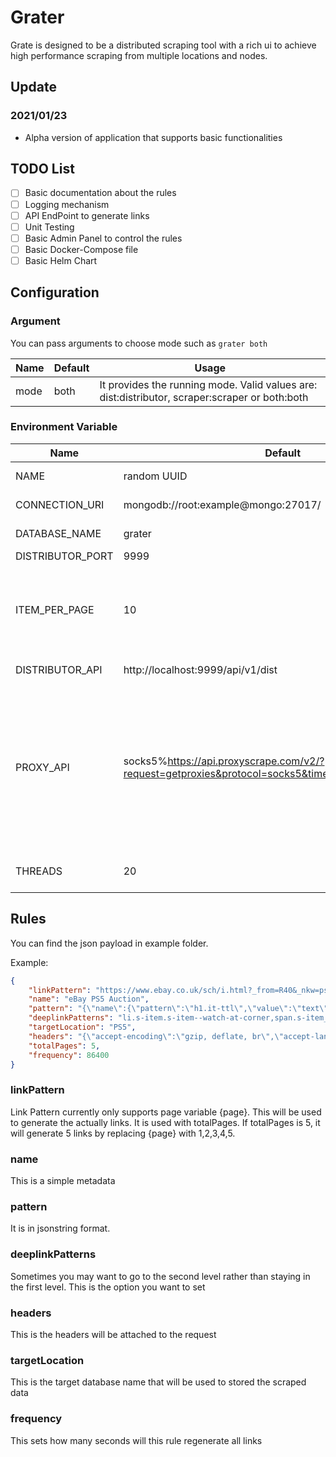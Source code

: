 # Grater

Grate is designed to be a distributed scraping tool with a rich ui to achieve high performance scraping from multiple locations and nodes.


## Update

### 2021/01/23

- Alpha version of application that supports basic functionalities

## TODO List

- [ ] Basic documentation about the rules
- [ ] Logging mechanism
- [ ] API EndPoint to generate links
- [ ] Unit Testing
- [ ] Basic Admin Panel to control the rules
- [ ] Basic Docker-Compose file
- [ ] Basic Helm Chart

## Configuration

### Argument

You can pass arguments to choose mode such as `grater both`

| Name | Default | Usage                                                                                          |
| ---- | ------- | ---------------------------------------------------------------------------------------------- |
| mode | both    | It provides the running mode. Valid values are: dist:distributor, scraper:scraper or both:both |


### Environment Variable

| Name             | Default                                                                                             | Usage                                                                                                                                                                                                          | Type        |
| ---------------- | --------------------------------------------------------------------------------------------------- | -------------------------------------------------------------------------------------------------------------------------------------------------------------------------------------------------------------- | ----------- |
| NAME             | random UUID                                                                                         | identify the name of the host                                                                                                                                                                                  | both        |
| CONNECTION_URI   | mongodb://root:example@mongo:27017/                                                                 | connection string to the database                                                                                                                                                                              | both        |
| DATABASE_NAME    | grater                                                                                              | name of the database                                                                                                                                                                                           | both        |
| DISTRIBUTOR_PORT | 9999                                                                                                | port of the api                                                                                                                                                                                                | distributor |
| ITEM_PER_PAGE    | 10                                                                                                  | Items will be returned per page from API, it means the scraper will get 10 links every time                                                                                                                                                                       | distributor |
| DISTRIBUTOR_API  | http://localhost:9999/api/v1/dist                                                                   | Address for the distributor                                                                                                                                                                                    | scraper     |
| PROXY_API        | socks5%https://api.proxyscrape.com/v2/?request=getproxies&protocol=socks5&timeout=10000&country=all | It should be in the format  `http/tcp%<Link>`, for example `http%www.api.com`. The api should return a list of proxies in the format of ip:port. You can leave this empty and it will not use proxy by default | scraper     |
| THREADS          | 20                                                                                                  | The size of threads for signle scraper                                                                                                                                                                         | scraper     |

## Rules

You can find the json payload in example folder.

Example:

```json
{
    "linkPattern": "https://www.ebay.co.uk/sch/i.html?_from=R40&_nkw=ps5&_sacat=0&LH_Auction=1&_sop=1&_pgn={page}",
    "name": "eBay PS5 Auction",
    "pattern": "{\"name\":{\"pattern\":\"h1.it-ttl\",\"value\":\"text\"},\"price\":{\"pattern\":\"div.val.vi-price span.notranslate\",\"value\":\"text\",\"postprocess\":{\"replace\":\"£,\"},\"validation\":{\"equation\":\"300 <= value\",\"targetValue\":\"value\"}}}",
    "deeplinkPatterns": "li.s-item.s-item--watch-at-corner,span.s-item__bids.s-item__bidCount,a.s-item__link,removeQueryString,redirect",
    "targetLocation": "PS5",
    "headers": "{\"accept-encoding\":\"gzip, deflate, br\",\"accept-language\":\"en-US,en;q=0.9\",\"referer\":\"https://www.ebay.co.uk/\"}",
    "totalPages": 5,
    "frequency": 86400
}
```

### linkPattern

Link Pattern currently only supports page variable {page}. This will be used to generate the actually links. It is used with totalPages. If totalPages is 5, it will generate 5 links by replacing {page} with 1,2,3,4,5.

### name

This is a simple metadata

### pattern

It is in jsonstring format.

### deeplinkPatterns

Sometimes you may want to go to the second level rather than staying in the first level.  This is the option you want to set

### headers

This is the headers will be attached to the request

### targetLocation

This is the target database name that will be used to stored the scraped data

### frequency

This sets how many seconds will this rule regenerate all links